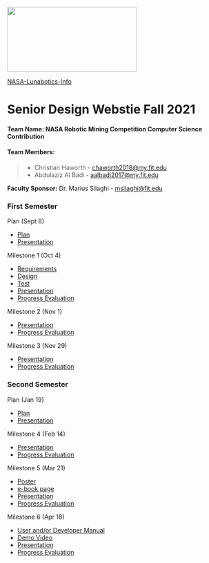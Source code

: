 <img src="https://www.nasa.gov/sites/default/files/thumbnails/image/nasa-logo-web-rgb.jpg"
     width ="300"
     height="150" />
     
[NASA-Lunabotics-Info](https://www.nasa.gov/content/lunabotics-information)
# Senior Design Webstie Fall 2021

#### **Team Name:** NASA Robotic Mining Competition Computer Science Contribution

#### Team Members:

>* Christian Haworth - chaworth2018@my.fit.edu
>* Abdulaziz Al Badi - aalbadi2017@my.fit.edu

**Faculty Sponsor:** Dr. Marius Silaghi - msilaghi@fit.edu

### First Semester

Plan (Sept 8)
* [Plan](https://drive.google.com/file/d/1_8q7mM-AACsWwGsIJsFEBiUEi4ok_QaE/view?usp=sharing)
* [Presentation](https://docs.google.com/presentation/d/1JdSLupcBhTeaAkCFKRA5VnPsDwXsxjjS/edit?usp=sharing&ouid=109925097899709774878&rtpof=true&sd=true)


Milestone 1 (Oct 4)
* [Requirements](https://docs.google.com/document/d/1pzu0VMk5pqB112BviQ9ZjfuQzv4lHs_A_5FeNchNzC8/edit?usp=sharing)
* [Design](https://docs.google.com/document/d/1JJw86_0Xgq4yMErXI_XOkI967VWaRSXoxfOLcvU-xQk/edit?usp=sharing)
* [Test](https://docs.google.com/document/d/1uuGmSTT17d-m7KtJD4fh3sV6-3Pf5d93/edit?usp=sharing&ouid=109925097899709774878&rtpof=true&sd=true)
* [Presentation](https://docs.google.com/presentation/d/1RNreUQcYFDkCLwyrRO-obXabLZfjq5ho/edit?usp=sharing&ouid=109925097899709774878&rtpof=true&sd=true)
* [Progress Evaluation](https://drive.google.com/file/d/14saIfd3R8t7eTu4E9v6WsFuztQyYhe6o/view?usp=sharing)

Milestone 2 (Nov 1)
* [Presentation](https://docs.google.com/presentation/d/1tCnLDUUATNTA00BX779tAzp4KgIftkou88k8YIOdcQo/edit?usp=sharing)
* [Progress Evaluation](https://drive.google.com/file/d/1GMDec8dOaU8PLBqWeU1Ex_ALoW_wiOAZ/view?usp=sharing)

Milestone 3 (Nov 29)
* [Presentation](https://docs.google.com/presentation/d/1ARBAIcXi8JPS8fdZl3_nFDy8NYbRSX2bpr-v6kFYFmU/edit?usp=sharing)
* [Progress Evaluation](https://drive.google.com/file/d/1YU9WYfof3olKYBcU1gs4x_I4-LCM-49e/view?usp=sharing)


### Second Semester

Plan (Jan 19)
* [Plan](https://drive.google.com/file/d/1Dkb_Q5cF4zIYno855jahdEz8f2IHtzqg/view?usp=sharing)
* [Presentation](https://docs.google.com/presentation/d/1y0e80jRHNpST9xMWSPcx4SYvctA5cYf4zoTWNcX1FdA/edit?usp=sharing)

Milestone 4 (Feb 14)
* [Presentation](https://docs.google.com/presentation/d/17hU9k96mBoX81aX92Ilpl_o5lfWGsOgyOPqHZmSnsiI/edit?usp=sharing)
* [Progress Evaluation](https://docs.google.com/document/d/1q_ydSto4OxIVbBMKAdhAGqSo8oGaI0wQFVK342OTYRk/edit?usp=sharing)

Milestone 5 (Mar 21)
* [Poster](url)
* [e-book page](https://docs.google.com/document/d/1--dDumIALGifT1pjl3s-Y3wqgm30eash8TM6rDSB8Pc/edit?usp=sharing)
* [Presentation](https://docs.google.com/presentation/d/1g5VCcTI_ppB3FBD9xuoCjN9E8MoGh4gs8MdGjcuCQns/edit?usp=sharing)
* [Progress Evaluation](https://docs.google.com/document/d/1VVEBT1A6ts9WArbd5KVSxtfv5aiZzt1xNPWn5ziLu-M/edit?usp=sharing)

Milestone 6 (Apr 18)
* [User and/or Developer Manual](url)
* [Demo Video](url)
* [Presentation](url)
* [Progress Evaluation](url)
